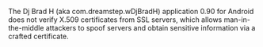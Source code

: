 The Dj Brad H (aka com.dreamstep.wDjBradH) application 0.90 for Android does not verify X.509 certificates from SSL servers, which allows man-in-the-middle attackers to spoof servers and obtain sensitive information via a crafted certificate.